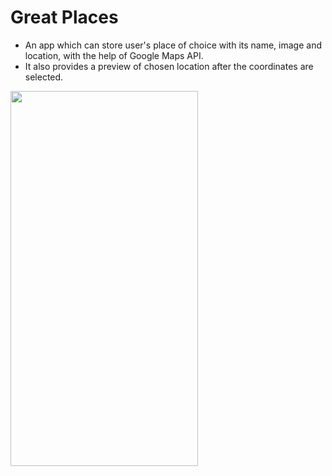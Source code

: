 # Great Places

- An app which can store user's place of choice with its name, image and location, with the help of Google Maps API.
- It also provides a preview of chosen location after the coordinates are selected.

<img src="./places.gif" height="600" width="300">
